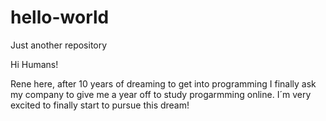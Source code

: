 # hello-world
Just another repository

Hi Humans!

Rene here, after 10 years of dreaming to get into programming I finally ask my company to give me a year off to study progarmming online. I´m very excited to finally start to pursue this dream!
